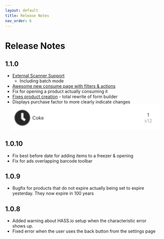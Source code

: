 ```yaml
---
layout: default
title: Release Notes
nav_order: 6
---
```


# Release Notes
## 1.1.0
* [External Scanner Support](./docs/external-scanner)
  * Including batch mode
* [Awesome new consume page with filters & actions](./docs/basic_usage/current-stock)
* Fix for opening a product actually consuming it
* [Fixes product creation](https://github.com/PantryParty/pantry_party/issues/41) - total rewrite of form builder
* Displays purchase factor to more clearly indicate changes
![Purchase Factor Display](./release_notes/assets/purchaseFactor.png)

## 1.0.10
* Fix best before date for adding items to a freezer & opening
* Fix for ads overlapping barcode toolbar

## 1.0.9
* Bugfix for products that do not expire actually being set to expire yesterday. They now expire in 100 years

## 1.0.8
* Added warning about HASS.io setup when the characteristic error shows up.
* Fixed error when the user uses the back button from the settings page
